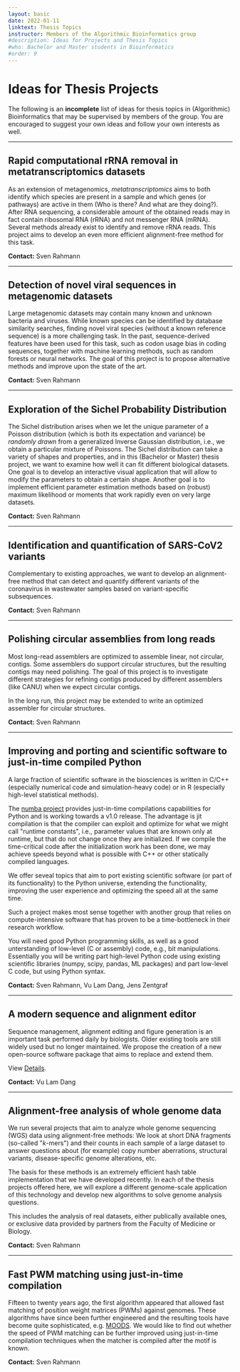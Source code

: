 ```yaml
---
layout: basic
date: 2022-01-11
linktext: Thesis Topics
instructor: Members of the Algorithmic Bioinformatics group
#description: Ideas for Projects and Thesis Topics
#who: Bachelor and Master students in Bioinformatics
#order: 9
---
```


# Ideas for Thesis Projects

The following is an **incomplete** list of ideas for thesis topics in (Algorithmic) Bioinformatics that may be supervised by members of the group.
You are encouraged to suggest your own ideas and follow your own interests as well.

----

## Rapid computational rRNA removal in metatranscriptomics datasets

As an extension of metagenomics, *metatranscriptomics* aims to both identify which species are present in a sample and which genes (or pathways) are active in them (Who is there? And what are they doing?).
After RNA sequencing, a considerable amount of the obtained reads may in fact contain ribosomal RNA (rRNA) and not messenger RNA (mRNA).
Several methods already exist to identify and remove rRNA reads.
This project aims to develop an even more efficient alignment-free method for this task.

**Contact:** Sven Rahmann

----

## Detection of novel viral sequences in metagenomic datasets

Large metagenomic datasets may contain many known and unknown bacteria and viruses.
While known species can be identified by database similarity searches, finding novel viral species (without a known reference sequence) is a more challenging task.
In the past, sequence-derived features have been used for this task, such as codon usage bias in coding sequences, together with machine learning methods, such as random forests or neural networks.
The goal of this project is to propose alternative methods and improve upon the state of the art.

**Contact:** Sven Rahmann

----

## Exploration of the Sichel Probability Distribution

The Sichel distribution arises when we let the unique parameter of a Poisson distribution (which is both its expectation and variance) be *randomly drawn* from a generalized Inverse Gaussian distribution, i.e., we obtain a particular mixture of Poissons.
The Sichel distribution can take a variety of shapes and properties, and in this (Bachelor or Master) thesis project, we want to examine how well it can fit different biological datasets.
One goal is to develop an interactive visual application that will allow to modify the parameters to obtain a certain shape.
Another goal is to implement efficient parameter estimation methods based on (robust) maximum likelihood or moments that work rapidly even on very large datasets.

**Contact:** Sven Rahmann

---

## Identification and quantification of SARS-CoV2 variants

Complementary to existing approaches, we want to develop an alignment-free method that can detect and quantify different variants of the coronavirus in wastewater samples based on variant-specific subsequences.

**Contact:** Sven Rahmann

----

## Polishing circular assemblies from long reads

Most long-read assemblers are optimized to assemble linear, not circular, contigs.
Some assemblers do support circular structures, but the resulting contigs may need polishing.
The goal of this project is to investigate different strategies for refining contigs produced by different assemblers (like CANU) when we expect circular contigs.

In the long run, this project may be extended to write an optimized assembler for circular structures.

**Contact:** Sven Rahmann


----

## Improving and porting and scientific software to just-in-time compiled Python

A large fraction of scientific software in the biosciences is written in C/C++ (especially numerical code and simulation-heavy code) or in R (especially high-level statistical methods).

The [numba project](https://numba.pydata.org) provides just-in-time compilations capabilities for Python and is working towards a v1.0 release.
The advantage is jit compilation is that the compiler can exploit and optimize for what we might call "runtime constants", i.e., parameter values that are known only at runtime, but that do not change once they are initialized.
If we compile the time-critical code after the initialization work has been done, we may achieve speeds beyond what is possible with C++ or other statically compiled languages.

We offer seveal topics that aim to port existing scientific software (or part of its functionality) to the Python universe, extending the functionality, improving the user experience and optimizing the speed all at the same time.

Such a project makes most sense together with another group that relies on compute-intensive software that has proven to be a time-bottleneck in their research workflow.

You will need good Python programming skills, as well as a good unterstanding of low-level (C or assembly) code, e.g., bit manipulations. 
Essentially you will be writing part high-level Python code using existing scientific libraries (numpy, scipy, pandas, ML packages) and part low-level C code, but using Python syntax.

**Contact:** Sven Rahmann, Vu Lam Dang, Jens Zentgraf

----

## A modern sequence and alignment editor

Sequence management, alignment editing and figure generation is an important task performed daily by biologists.
Older existing tools are still widely used but no longer maintained.
We propose the creation of a new open-source software package that aims to replace and extend them.

View [Details](topics/alignmenteditor.md).

**Contact:** Vu Lam Dang

----

## Alignment-free analysis of whole genome data

We run several projects that aim to analyze whole genome sequencing (WGS) data using alignment-free methods:
We look at short DNA fragments (so-called "*k*-mers") and their counts in each sample of a large dataset to answer questions about (for example) copy number aberrations, structural variants, disease-specific genome alterations, etc.

The basis for these methods is an extremely efficient hash table implementation that we have developed recently.
In each of the thesis projects offered here, we will explore a different genome-scale application of this technology and develop new algorithms to solve genome analysis questions.

This includes the analysis of real datasets, either publically available ones, or exclusive data provided by partners from the Faculty of Medicine or Biology.

**Contact:** Sven Rahmann

----

## Fast PWM matching using just-in-time compilation

Fifteen to twenty years ago, the first algorithm appeared that allowed fast matching of position weight matrices (PWMs) against genomes.
These algorithms have since been further engineered and the resulting tools have become quite sophisticated, e.g. [MOODS](https://www.cs.helsinki.fi/group/pssmfind/).
We would like to find out whether the speed of PWM matching can be further improved using just-in-time compilation techniques when the matcher is compiled after the motif is known.

**Contact:** Sven Rahmann


